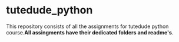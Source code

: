 # tutedude_python
This repository consists of all the assignments for tutedude python course.**All assingments have their dedicated folders and readme's**.
